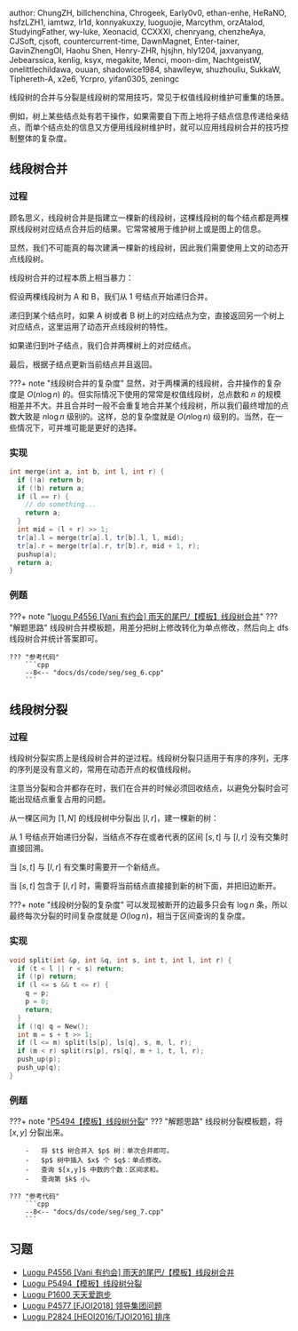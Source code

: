 author: ChungZH, billchenchina, Chrogeek, Early0v0, ethan-enhe, HeRaNO, hsfzLZH1, iamtwz, Ir1d, konnyakuxzy, luoguojie, Marcythm, orzAtalod, StudyingFather, wy-luke, Xeonacid, CCXXXI, chenryang, chenzheAya, CJSoft, cjsoft, countercurrent-time, DawnMagnet, Enter-tainer, GavinZhengOI, Haohu Shen, Henry-ZHR, hjsjhn, hly1204, jaxvanyang, Jebearssica, kenlig, ksyx, megakite, Menci, moon-dim, NachtgeistW, onelittlechildawa, ouuan, shadowice1984, shawlleyw, shuzhouliu, SukkaW, Tiphereth-A, x2e6, Ycrpro, yifan0305, zeningc

线段树的合并与分裂是线段树的常用技巧，常见于权值线段树维护可重集的场景。

例如，树上某些结点处有若干操作，如果需要自下而上地将子结点信息传递给亲结点，而单个结点处的信息又方便用线段树维护时，就可以应用线段树合并的技巧控制整体的复杂度。

## 线段树合并

### 过程

顾名思义，线段树合并是指建立一棵新的线段树，这棵线段树的每个结点都是两棵原线段树对应结点合并后的结果。它常常被用于维护树上或是图上的信息。

显然，我们不可能真的每次建满一棵新的线段树，因此我们需要使用上文的动态开点线段树。

线段树合并的过程本质上相当暴力：

假设两棵线段树为 A 和 B，我们从 1 号结点开始递归合并。

递归到某个结点时，如果 A 树或者 B 树上的对应结点为空，直接返回另一个树上对应结点，这里运用了动态开点线段树的特性。

如果递归到叶子结点，我们合并两棵树上的对应结点。

最后，根据子结点更新当前结点并且返回。

???+ note "线段树合并的复杂度"
    显然，对于两棵满的线段树，合并操作的复杂度是 $O(n\log n)$ 的。但实际情况下使用的常常是权值线段树，总点数和 $n$ 的规模相差并不大。并且合并时一般不会重复地合并某个线段树，所以我们最终增加的点数大致是 $n\log n$ 级别的。这样，总的复杂度就是 $O(n\log n)$ 级别的。当然，在一些情况下，可并堆可能是更好的选择。

### 实现

```cpp
int merge(int a, int b, int l, int r) {
  if (!a) return b;
  if (!b) return a;
  if (l == r) {
    // do something...
    return a;
  }
  int mid = (l + r) >> 1;
  tr[a].l = merge(tr[a].l, tr[b].l, l, mid);
  tr[a].r = merge(tr[a].r, tr[b].r, mid + 1, r);
  pushup(a);
  return a;
}
```

### 例题

???+ note "[luogu P4556 \[Vani 有约会\] 雨天的尾巴/【模板】线段树合并](https://www.luogu.com.cn/problem/P4556)"
    ??? "解题思路"
        线段树合并模板题，用差分把树上修改转化为单点修改，然后向上 dfs 线段树合并统计答案即可。
    
    ??? "参考代码"
        ```cpp
        --8<-- "docs/ds/code/seg/seg_6.cpp"
        ```

## 线段树分裂

### 过程

线段树分裂实质上是线段树合并的逆过程。线段树分裂只适用于有序的序列，无序的序列是没有意义的，常用在动态开点的权值线段树。

注意当分裂和合并都存在时，我们在合并的时候必须回收结点，以避免分裂时会可能出现结点重复占用的问题。

从一棵区间为 $[1,N]$ 的线段树中分裂出 $[l,r]$，建一棵新的树：

从 1 号结点开始递归分裂，当结点不存在或者代表的区间 $[s,t]$ 与 $[l,r]$ 没有交集时直接回溯。

当 $[s,t]$ 与 $[l,r]$ 有交集时需要开一个新结点。

当 $[s,t]$ 包含于 $[l,r]$ 时，需要将当前结点直接接到新的树下面，并把旧边断开。

???+ note "线段树分裂的复杂度"
    可以发现被断开的边最多只会有 $\log n$ 条，所以最终每次分裂的时间复杂度就是 $O(\log⁡ n)$，相当于区间查询的复杂度。

### 实现

```cpp
void split(int &p, int &q, int s, int t, int l, int r) {
  if (t < l || r < s) return;
  if (!p) return;
  if (l <= s && t <= r) {
    q = p;
    p = 0;
    return;
  }
  if (!q) q = New();
  int m = s + t >> 1;
  if (l <= m) split(ls[p], ls[q], s, m, l, r);
  if (m < r) split(rs[p], rs[q], m + 1, t, l, r);
  push_up(p);
  push_up(q);
}
```

### 例题

???+ note "[P5494【模板】线段树分裂](https://www.luogu.com.cn/problem/P5494)"
    ??? "解题思路"
        线段树分裂模板题，将 $[x,y]$ 分裂出来。
        
        -   将 $t$ 树合并入 $p$ 树：单次合并即可。
        -   $p$ 树中插入 $x$ 个 $q$：单点修改。
        -   查询 $[x,y]$ 中数的个数：区间求和。
        -   查询第 $k$ 小。
    
    ??? "参考代码"
        ```cpp
        --8<-- "docs/ds/code/seg/seg_7.cpp"
        ```

## 习题

-   [Luogu P4556 \[Vani 有约会\] 雨天的尾巴/【模板】线段树合并](https://www.luogu.com.cn/problem/P4556)
-   [Luogu P5494【模板】线段树分裂](https://www.luogu.com.cn/problem/P5494)
-   [Luogu P1600 天天爱跑步](https://www.luogu.com.cn/problem/P1600)
-   [Luogu P4577 \[FJOI2018\] 领导集团问题](https://www.luogu.com.cn/problem/P4577)
-   [Luogu P2824 \[HEOI2016/TJOI2016\] 排序](https://www.luogu.com.cn/problem/P2824)
